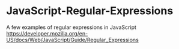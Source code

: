 # JavaScript-Regular-Expressions
A few examples of regular expressions in JavaScript 
https://developer.mozilla.org/en-US/docs/Web/JavaScript/Guide/Regular_Expressions
